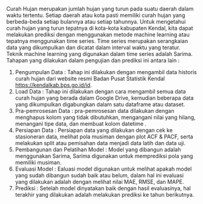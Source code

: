 Curah Hujan merupakan jumlah hujan yang turun pada suatu daerah dalam waktu tertentu. Setiap daerah atau kota pasti memiliki curah hujan yang berbeda-beda setiap bulannya atau setiap tahunnya. Untuk mengetahui curah hujan yang turun tepatnya di kota-kota kabupaten Kendal, kita dapat melakukan prediksi dengan menggunakan metode machine learning atau tepatnya menggunakan time series. Time series merupakan  serangkaian data yang dikumpulkan dan dicatat dalam interval waktu yang teratur. Teknik machine learning yang digunakan dalam time series adalah Sarima. Tahapan yang dilakukan dalam pengujian dan prediksi ini antara lain : <br>
1. Pengumpulan Data : Tahap ini dilakukan dengan mengambil data historis curah hujan dari website resmi Badan Pusat Statistik Kendal https://kendalkab.bps.go.id/id. <br>
2. Load Data : Tahap ini dilakukan dengan cara mengambil semua data curah hujan yang berada dalam Google Drive, kemudian beberapa data yang dikumpulkan digabungkan dalam satu dataframe atau dataset. <br>
3. Pra-pemrosesan Data : pra-pemrosesan data dilakukan dengan menghapus kolom yang tidak dibutuhkan, mengangani nilai yang hilang, menangani tipe data, dan membuat kolom datetime . <br>
4. Persiapan Data : Persiapan data yang dilakukan dengan cek ke stasioneran data, melihat pola musiman dengan plot ACF & PACF, serta melakukan split atau pemisahan data menjadi data latih dan data uji. <br>
5. Pembangunan dan Pelatihan Model : Model yang dibangun adalah menggunakan Sarima, Sarima digunakan untuk memprediksi pola yang memiliki musiman. <br>
6. Evaluasi Model : Ealuasi model digunakan untuk melihat apakah model yang sudah dibangun sudah baik atau belum, dalam hal ini evaluasi yang dilakukan adalah dengan melihat nilai MAE, RMSE, dan MAPE. <br>
7. Prediksi : Setelah model dinyatakan baik dengan hasil evaluasinya, hal terakhir yang dilakukan adalah melakukan prediksi ke tahun berikutnya. <br>

